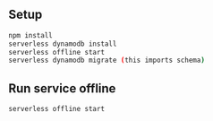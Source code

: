 

## Setup

```bash
npm install
serverless dynamodb install
serverless offline start
serverless dynamodb migrate (this imports schema)
```

## Run service offline

```bash
serverless offline start
```

